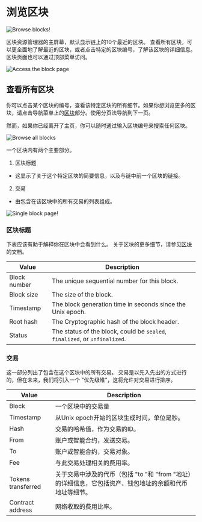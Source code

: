 # 浏览区块

![Browse blocks!](../../../assets/images/block-tx.png "View blocks on zkSync")

区块资源管理器的主屏幕，默认显示链上的10个最近的区块。
查看所有区块，可以更全面地了解最近的区块，或者点击特定的区块编号，了解该区块的详细信息。
区块页面也可以通过顶部菜单访问。

![Access the block page](../../../assets/images/block-menu.png "Blocks menu")

## 查看所有区块

你可以点击某个区块的编号，查看该特定区块的所有细节。如果你想浏览更多的区块，请点击导航菜单上的[区块](https://explorer.zksync.io/blocks/)部分。使用分页法导航到下一页。

然而，如果你已经离开了主页，你可以随时通过输入区块编号来搜索任何区块。

![Browse all blocks](../../../assets/images/view-block.png "Browse all blocks")

一个区块内有两个主要部分。

1. 区块标题

- 这显示了关于这个特定区块的简要信息，以及与链中前一个区块的链接。

2. 交易

- 由包含在该区块中的所有交易的列表组成。

![Single block page!](../../../assets/images/single-block.png "View a single block")

### 区块标题

下表应该有助于解释你在区块中会看到什么。
关于区块的更多细节，请参见[区块](.../.../dev/developer-guides/transactions/blocks.md)的文档。

| Value        | Description                                                                |
| ------------ | -------------------------------------------------------------------------- |
| Block number | The unique sequential number for this block.                               |
| Block size   | The size of the block.                                                     |
| Timestamp    | The block generation time in seconds since the Unix epoch.                 |
| Root hash    | The Cryptographic hash of the block header.                                |
| Status       | The status of the block, could be `sealed`, `finalized`, or `unfinalized`. |

### 交易

这一部分列出了包含在这个区块中的所有交易。
交易是以先入先出的方式进行的，但在未来，我们将引入一个 "优先级堆"，这将允许对交易进行排序。

| Value             | Description                                                                                                                                                                    |
| ----------------- | ------------------------------------------------------------------------------------------------------------------------------------------------------------------------------ |
| Block             | 一个区块中的交易量                                                                                                                                 |
| Timestamp         | 从Unix epoch开始的区块生成时间，单位是秒。                                                                                           |
| Hash              | 交易的哈希值，作为交易的ID。                                                                                                     |
| From              | 账户或智能合约，发送交易。                                                                                                           |
| To                | 账户或智能合约，交易对象。                                                                                                          |
| Fee               | 与此交易处理相关的费用率。                                                                                                     |
| Tokens transferred | 关于交易中涉及的代币（包括 "to "和 "from "地址）的详细信息，它包括资产、钱包地址的余额和代币地址等细节。 |
| Contract address  | 网络收取的费用比率。                                                                                                                           |
